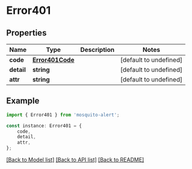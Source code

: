 # Error401


## Properties

Name | Type | Description | Notes
------------ | ------------- | ------------- | -------------
**code** | [**Error401Code**](Error401Code.md) |  | [default to undefined]
**detail** | **string** |  | [default to undefined]
**attr** | **string** |  | [default to undefined]

## Example

```typescript
import { Error401 } from 'mosquito-alert';

const instance: Error401 = {
    code,
    detail,
    attr,
};
```

[[Back to Model list]](../README.md#documentation-for-models) [[Back to API list]](../README.md#documentation-for-api-endpoints) [[Back to README]](../README.md)
